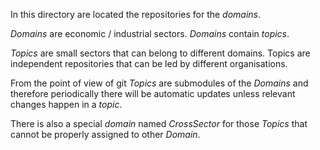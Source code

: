 In this directory are located the repositories for the *domains*. 

*Domains* are economic / industrial sectors. *Domains* contain *topics*. 

*Topics* are small sectors that can belong to different domains. Topics are independent repositories that can be led by
different organisations.

From the point of view of git *Topics* are submodules of the *Domains* and therefore periodically there will be automatic updates unless relevant changes happen in a *topic*.

There is also a special *domain* named *CrossSector* for those *Topics* that cannot be properly assigned to other *Domain*.
